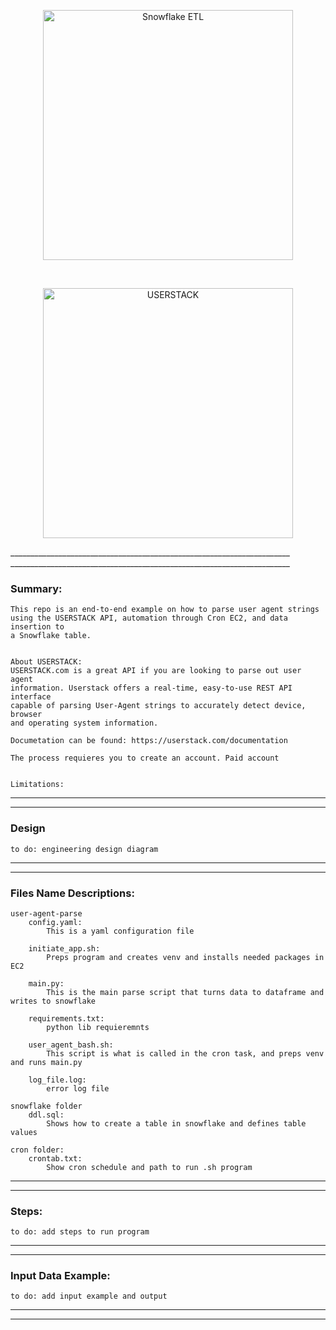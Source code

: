 <p align="center">
<img src="https://external-content.duckduckgo.com/iu/?u=https%3A%2F%2Fwww.netguru.com%2Fhs-fs%2Fhubfs%2FSnowflake%2520logo.jpg%3Fwidth%3D653%26name%3DSnowflake%2520logo.jpg&f=1&nofb=1" alt="Snowflake ETL" title="Snowflake ETL" width="400" style="display: block; margin: 0 auto">
</p>
<br>
<p align="center">
<img src="https://designshack.net/wp-content/uploads/userstack-368x246.png" alt="USERSTACK" title="USERSTACK image" width="400" style="display: block; margin: 0 auto">
</p>
______________________________________________________________________
______________________________________________________________________

### Summary: 
```
This repo is an end-to-end example on how to parse user agent strings
using the USERSTACK API, automation through Cron EC2, and data insertion to 
a Snowflake table. 


About USERSTACK:
USERSTACK.com is a great API if you are looking to parse out user agent
information. Userstack offers a real-time, easy-to-use REST API interface 
capable of parsing User-Agent strings to accurately detect device, browser 
and operating system information.

Documetation can be found: https://userstack.com/documentation

The process requieres you to create an account. Paid account 


Limitations: 

```
______________________________________________________________________
______________________________________________________________________
### Design

```
to do: engineering design diagram

```


______________________________________________________________________
______________________________________________________________________

### Files Name Descriptions: 
```
user-agent-parse 
    config.yaml:
        This is a yaml configuration file

    initiate_app.sh:
        Preps program and creates venv and installs needed packages in EC2
    
    main.py:
        This is the main parse script that turns data to dataframe and writes to snowflake
    
    requirements.txt:
        python lib requieremnts
    
    user_agent_bash.sh:
        This script is what is called in the cron task, and preps venv and runs main.py
    
    log_file.log:
        error log file

snowflake folder
    ddl.sql:
        Shows how to create a table in snowflake and defines table values    

cron folder:
    crontab.txt:
        Show cron schedule and path to run .sh program
```
______________________________________________________________________
______________________________________________________________________
### Steps: 
```
to do: add steps to run program

```
______________________________________________________________________
______________________________________________________________________
### Input Data Example: 
```
to do: add input example and output 

```
______________________________________________________________________
______________________________________________________________________